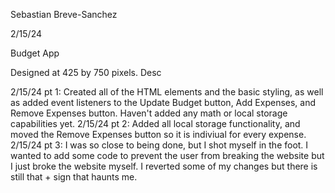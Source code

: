 Sebastian Breve-Sanchez 

2/15/24

Budget App

Designed at 425 by 750 pixels. Desc

2/15/24 pt 1: Created all of the HTML elements and the basic styling, as well as added event listeners to the Update Budget button, Add Expenses, and Remove Expenses button. Haven't added any math or local storage capabilities yet. 2/15/24 pt 2: Added all local storage functionality, and moved the Remove Expenses button so it is indiviual for every expense. 2/15/24 pt 3: I was so close to being done, but I shot myself in the foot. I wanted to add some code to prevent the user from breaking the website but I just broke the website myself. I reverted some of my changes but there is still that + sign that haunts me. 